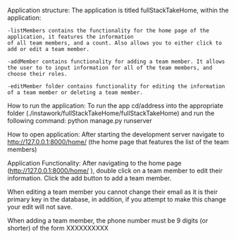 Application structure: 
The application is titled fullStackTakeHome, within the application:

	-listMembers contains the functionality for the home page of the application, it features the information 
	of all team members, and a count. Also allows you to either click to add or edit a team member.

	-addMember contains functionality for adding a team member. It allows the user to to input information for all of the team members, and choose their roles. 

	-editMember folder contains functionality for editing the information of a team member or deleting a team member. 


How to run the application: 
To run the app cd/address into the appropriate folder (./instawork/fullStackTakeHome/fullStackTakeHome) and run the following command: python manage.py runserver


How to open application: 
After starting the development server navigate to http://127.0.0.1:8000/home/ (the home page that features the list of the team members)


Application Functionality: 
After navigating to the home page (http://127.0.0.1:8000/home/ ), double click on a team member to edit their information. Click the add button to add a team member. 

When editing a team member you cannot change their email as it is their primary key in the database, in addition, if you attempt to make this change your edit will not save. 

When adding a team member, the phone number must be 9 digits (or shorter) of the form XXXXXXXXXX
